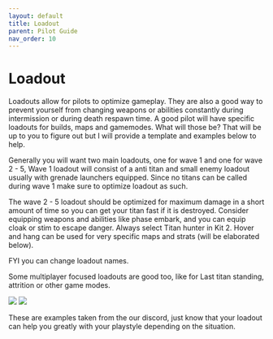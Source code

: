 ```yaml
---
layout: default
title: Loadout
parent: Pilot Guide
nav_order: 10
---
```


# Loadout

Loadouts allow for pilots to optimize gameplay. They are also a good way to prevent yourself from changing weapons or abilities constantly during intermission or during death respawn time. A good pilot will have specific loadouts for builds, maps and gamemodes. What will those be? That will be up to you to figure out but I will provide a template and examples below to help. 

Generally you will want two main loadouts, one for wave 1 and one for wave 2 - 5, Wave 1 loadout will consist of a anti titan and small enemy loadout usually with grenade launchers equipped. Since no titans can be called during wave 1 make sure to optimize loadout as such. 

The wave 2 - 5 loadout should be optimized for maximum damage in a short amount of time so you can get your titan fast if it is destroyed. Consider equipping weapons and abilities like phase embark, and you can equip cloak or stim to escape danger. Always select Titan hunter in Kit 2. Hover and hang can be used for very specific maps and strats (will be elaborated below). 

FYI you can change loadout names.

Some multiplayer focused loadouts are good too, like for Last titan standing, attrition or other game modes.

![](https://aaronplayzgaming.com/frontier-biz/assets/img/pilotguide/loadout/loadout-1.png)
![](https://aaronplayzgaming.com/frontier-biz/assets/img/pilotguide/loadout/loadout-2.png)



These are examples taken from the our discord, just know that your loadout can help you greatly with your playstyle depending on the situation.